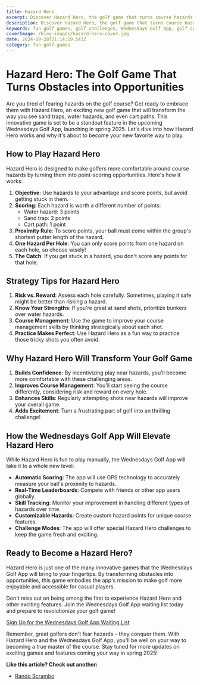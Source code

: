 ```yaml
---
title: Hazard Hero
excerpt: Discover Hazard Hero, the golf game that turns course hazards into opportunities. Play it first on the Wednesdays Golf App, launching spring 2025. Join the waitlist now!
description: Discover Hazard Hero, the golf game that turns course hazards into opportunities.
keywords: fun golf games, golf challenges, Wednesdays Golf App, golf course hazards, innovative golf games, golf app features, social golfing, casual golf games
coverImage: /blog-images/hazard-hero-cover.jpg
date: 2024-09-28T21:14:19.543Z
category: fun-golf-games
---
```


# Hazard Hero: The Golf Game That Turns Obstacles into Opportunities

Are you tired of fearing hazards on the golf course? Get ready to embrace them with Hazard Hero, an exciting new golf game that will transform the way you see sand traps, water hazards, and even cart paths. This innovative game is set to be a standout feature in the upcoming Wednesdays Golf App, launching in spring 2025. Let's dive into how Hazard Hero works and why it's about to become your new favorite way to play.

## How to Play Hazard Hero

Hazard Hero is designed to make golfers more comfortable around course hazards by turning them into point-scoring opportunities. Here's how it works:

1. **Objective**: Use hazards to your advantage and score points, but avoid getting stuck in them.
2. **Scoring**: Each hazard is worth a different number of points:
   - Water hazard: 3 points
   - Sand trap: 2 points
   - Cart path: 1 point
3. **Proximity Rule**: To score points, your ball must come within the group's shortest putter length of the hazard.
4. **One Hazard Per Hole**: You can only score points from one hazard on each hole, so choose wisely!
5. **The Catch**: If you get stuck in a hazard, you don't score any points for that hole.

## Strategy Tips for Hazard Hero

1. **Risk vs. Reward**: Assess each hole carefully. Sometimes, playing it safe might be better than risking a hazard.
2. **Know Your Strengths**: If you're great at sand shots, prioritize bunkers over water hazards.
3. **Course Management**: Use the game to improve your course management skills by thinking strategically about each shot.
4. **Practice Makes Perfect**: Use Hazard Hero as a fun way to practice those tricky shots you often avoid.

## Why Hazard Hero Will Transform Your Golf Game

1. **Builds Confidence**: By incentivizing play near hazards, you'll become more comfortable with these challenging areas.
2. **Improves Course Management**: You'll start seeing the course differently, considering risk and reward on every hole.
3. **Enhances Skills**: Regularly attempting shots near hazards will improve your overall game.
4. **Adds Excitement**: Turn a frustrating part of golf into an thrilling challenge!

## How the Wednesdays Golf App Will Elevate Hazard Hero

While Hazard Hero is fun to play manually, the Wednesdays Golf App will take it to a whole new level:

- **Automatic Scoring**: The app will use GPS technology to accurately measure your ball's proximity to hazards.
- **Real-Time Leaderboards**: Compete with friends or other app users globally.
- **Skill Tracking**: Monitor your improvement in handling different types of hazards over time.
- **Customizable Hazards**: Create custom hazard points for unique course features.
- **Challenge Modes**: The app will offer special Hazard Hero challenges to keep the game fresh and exciting.

## Ready to Become a Hazard Hero?

Hazard Hero is just one of the many innovative games that the Wednesdays Golf App will bring to your fingertips. By transforming obstacles into opportunities, this game embodies the app's mission to make golf more enjoyable and accessible for casual players.

Don't miss out on being among the first to experience Hazard Hero and other exciting features. Join the Wednesdays Golf App waiting list today and prepare to revolutionize your golf game!

[Sign Up for the Wednesdays Golf App Waiting List](#subscribe)

Remember, great golfers don't fear hazards – they conquer them. With Hazard Hero and the Wednesdays Golf App, you'll be well on your way to becoming a true master of the course. Stay tuned for more updates on exciting games and features coming your way in spring 2025!

**Like this article? Check out another:**

- [Rando Scrambo](/blog/fun-golf-games/rando-scrambo)
